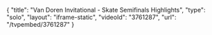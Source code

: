 {
    "title": "Van Doren Invitational - Skate Semifinals Highlights",
    "type": "solo",
    "layout": "iframe-static",
    "videoId": "3761287",
    "url": "\/tvpembed\/3761287"
}